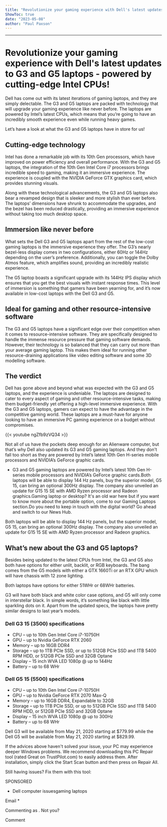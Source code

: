 ```yaml
---
title: "Revolutionize your gaming experience with Dell's latest updates to G3 and G5 laptops - powered by cutting-edge Intel CPUs!"
ShowToc: true 
date: "2023-05-08"
author: "Paul Paxson"
---
```

*****
# Revolutionize your gaming experience with Dell's latest updates to G3 and G5 laptops - powered by cutting-edge Intel CPUs!

Dell has come out with its latest iterations of gaming laptops, and they are simply delectable. The G3 and G5 laptops are packed with technology that will upgrade your gaming experience like never before. The laptops are powered by Intel’s latest CPUs, which means that you’re going to have an incredibly smooth experience even while running heavy games.

Let’s have a look at what the G3 and G5 laptops have in store for us!

## Cutting-edge technology

Intel has done a remarkable job with its 10th Gen processors, which have improved on power efficiency and overall performance. With the G3 and G5 laptops, the integration of the 10th Gen Intel Core i7 processors brings incredible speed to gaming, making it an immersive experience. The experience is coupled with the NVIDIA GeForce GTX graphics card, which provides stunning visuals.

Along with these technological advancements, the G3 and G5 laptops also bear a revamped design that is sleeker and more stylish than ever before. The laptops’ dimensions have shrunk to accommodate the upgrades, and the bezel has been reduced drastically, providing an immersive experience without taking too much desktop space.

## Immersion like never before

What sets the Dell G3 and G5 laptops apart from the rest of the low-cost gaming laptops is the immersive experience they offer. The G3’s nearly bezel-less display comes in two configurations, either 60Hz or 144Hz depending on the user’s preference. Additionally, you can toggle the Dolby Atmos feature, which amplifies sound, providing an incredibly realistic experience.

The G5 laptop boasts a significant upgrade with its 144Hz IPS display which ensures that you get the best visuals with instant response times. This level of immersion is something that gamers have been yearning for, and it’s now available in low-cost laptops with the Dell G3 and G5.

## Ideal for gaming and other resource-intensive software

The G3 and G5 laptops have a significant edge over their competition when it comes to resource-intensive software. They are specifically designed to handle the immense resource pressure that gaming software demands. However, their technology is so balanced that they can carry out more than your average gaming laptop. This makes them ideal for running other resource-draining applications like video editing software and some 3D modelling software.

## The verdict

Dell has gone above and beyond what was expected with the G3 and G5 laptops, and the experience is undeniable. The laptops are designed to cater to every aspect of gaming and other resource-intensive tasks, making them budget-friendly yet offering a high-level immersive experience. With the G3 and G5 laptops, gamers can expect to have the advantage in the competitive gaming world. These laptops are a must-have for anyone looking to have an immersive PC gaming experience on a budget without compromises.

{{< youtube ngZfb9zVQ34 >}} 



Not all of us have the pockets deep enough for an Alienware computer, but that’s why Dell also updated its G3 and G5 gaming laptops. And they don’t fall too short as they are powered by Intel’s latest 10th Gen H-series mobile processors and NVIDIA’s GeForce graphic cards.
 
- G3 and G5 gaming laptops are powered by Intel’s latest 10th Gen H-series mobile processors and NVIDIA’s GeForce graphic cards.Both laptops will be able to display 144 Hz panels, buy the superior model, G5 15, can bring an optional 300Hz display. The company also unveiled an update for G15 15 SE with AMD Ryzen processor and Radeon graphics.Gaming laptop or desktop? It's an old war here but if you want to know more about the portable option, come to our Gaming Laptops section.Do you need to keep in touch with the digital world? Go ahead and switch to our News Hub.

 
Both laptops will be able to display 144 Hz panels, but the superior model, G5 15, can bring an optional 300Hz display. The company also unveiled an update for G15 15 SE with AMD Ryzen processor and Radeon graphics.
 
## What’s new about the G3 and G5 laptops?
 
Besides being updated to the latest CPUs from Intel, the G3 and G5 also both have options for either unlit, backlit, or RGB keyboards. The bang comes from the G5 models with either a GTX 1660Ti or an RTX GPU which will have chassis with 12 zone lighting. 
 
Both laptops have options for either 51WHr or 68WHr batteries. 
 
G3 will have both black and white color case options, and G5 will only come in interstellar black. In simple words, it’s something like black with little sparkling dots on it. Apart from the updated specs, the laptops have pretty similar designs to last year’s models.
 
### Dell G3 15 (3500) specifications
 
- CPU – up to 10th Gen Intel Core i7-10750H
 - GPU – up to Nvidia GeForce RTX 2060
 - Memory – up to 16GB DDR4
 - Storage – up to 1TB PCIe SSD, or up to 512GB PCIe SSD and 1TB 5400 RPM HDD, or 512GB PCIe SSD and 32GB Optane
 - Display – 15 inch WVA LED 1080p @ up to 144Hz
 - Battery – up to 68 WHr

 
### Dell G5 15 (5500) specifications
 
- CPU – up to 10th Gen Intel Core i7-10750H
 - GPU – up to Nvidia GeForce RTX 2070 Max-Q
 - Memory – up to 16GB DDR4, Expandable to 32GB
 - Storage – up to 1TB PCIe SSD, or up to 512GB PCIe SSD and 1TB 5400 RPM HDD, or 512GB PCIe SSD and 32GB Optane
 - Display – 15 inch WVA LED 1080p @ up to 300Hz
 - Battery – up to 68 WHr

 
Dell G3 will be available from May 21, 2020 starting at $779.99 while the Dell G5 will be available from May 21, 2020 starting at $829.99.
 

 
If the advices above haven't solved your issue, your PC may experience deeper Windows problems. We recommend downloading this PC Repair tool (rated Great on TrustPilot.com) to easily address them. After installation, simply click the Start Scan button and then press on Repair All.
 
Still having issues? Fix them with this tool:
 
SPONSORED
 
- Dell computer issuesgaming laptops

 
Email * 
 

Commenting as .
Not you?

 
Comment 





